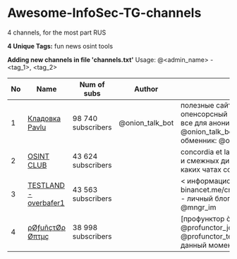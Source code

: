 # Awesome-InfoSec-TG-channels 

4 channels, for the most part RUS 

**4 Unique Tags:**
 fun news osint tools

**Adding new channels in file 'channels.txt'**
Usage: <link> @<admin_name> - <tag_1>, <tag_2>

| No | Name | Num of subs | Author | Description | Thematics |
| --- | --- | --- | --- | --- | --- |
| 1 | [Кладовка Pavlu](https://t.me/KladovkaPavlu) | 98 740 subscribers | @onion_talk_bot | полезные сайты и сервисы. безопасные мессенджеры. опенсорсный софт. .onion сайты. телеграм боты и каналы. все для анонимности в сети. связь: @onion_talk_botреклама: @kladovka_adverts_botтоп обменник: @onion_market_bot | news, osint 
| 2 | [OSINT CLUB](https://t.me/osint_club_channel) | 43 624 subscribers |  | concordia et laetitia!пишем и переводим материалы об osint и смежных дисциплинах. наш бот, который покажет, в каких чатах состоит пользователь tg: @telesint_bot | news, tools, osint 
| 3 | [TESTLAND - overbafer1](https://t.me/pentestland) | 43 563 subscribers |  | < информационная безопасность >крипта binancet.me/cryptover1lamerland:t.me/overlamer1overbafer1 - личный блог:t.me/overbafer1почта: @lamer1botреклама: @mngr_im | news 
| 4 | [ρØƒuñçτØρ Øπτµç](https://t.me/profunctor_io) | 38 998 subscribers |  | [профyнктор òптикс]канал с вакансиями: @profunctor_jobsпредложка: @pfoptix_botшаблоны: @profunctor_templates«эпицентр интернет-культуры в данный момент» © | fun 
